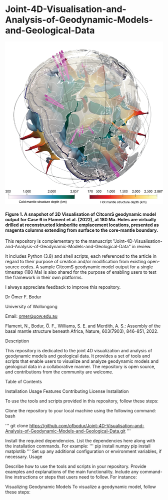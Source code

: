 # Joint-4D-Visualisation-and-Analysis-of-Geodynamic-Models-and-Geological-Data

![](Mantle-Structures-with-legends.png)

#### Figure 1. A snapshot of 3D Visualisation of CitcomS geodynamic model output for Case 6 in Flament et al. (2022), at 180 Ma. Holes are virtually drilled at reconstructed kimberlite emplacement locations, presented as magenta columns extending from surface to the core-mantle boundary.

This repository is complementary to the manuscript "Joint-4D-Visualisation-and-Analysis-of-Geodynamic-Models-and-Geological-Data" in review. 

It includes Python (3.8) and shell scripts, each referenced to the article in regard to their purpose of creation and/or modification from existing open-source codes. A sample CitcomS geodynamic model output for a single timestep (180 Ma) is also shared for the purpose of enabling users to test the framework in their own platforms. 

I always appreciate feedback to improve this repository.

Dr Ömer F. Bodur

University of Wollongong

Email: omer@uow.edu.au

Flament, N., Bodur, Ö. F., Williams, S. E. and Merdith, A. S.: Assembly of the basal mantle structure beneath Africa, Nature, 603(7903), 846–851, 2022.



Description

This repository is dedicated to the joint 4D visualization and analysis of geodynamic models and geological data. It provides a set of tools and scripts that enable users to visualize and analyze geodynamic models and geological data in a collaborative manner. The repository is open source, and contributions from the community are welcome.

Table of Contents

Installation
Usage
Features
Contributing
License
Installation

To use the tools and scripts provided in this repository, follow these steps:

Clone the repository to your local machine using the following command:
bash

''' git clone https://github.com/ofbodur/Joint-4D-Visualisation-and-Analysis-of-Geodynamic-Models-and-Geological-Data.git '''

Install the required dependencies. List the dependencies here along with the installation commands. For example:
'''
pip install numpy
pip install matplotlib
'''
Set up any additional configuration or environment variables, if necessary.
Usage

Describe how to use the tools and scripts in your repository. Provide examples and explanations of the main functionality. Include any command-line instructions or steps that users need to follow. For instance:

Visualizing Geodynamic Models
To visualize a geodynamic model, follow these steps:
